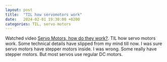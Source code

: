 ```yaml
---
layout: post
title:  "TIL how servomotors work"
date:   2024-02-01 19:30:00 +0200
categories: TIL, servo motors 
---
```

Watched video [Servo Motors, how do they work?](https://www.youtube.com/watch?v=1WnGv-DPexc). TIL how servo motors work. Some technical details have slipped from my mind till now. I was sure servo motors have stepper motors inside. I was wrong. Some really have stepper motors. But most servos use regular DC motors.

